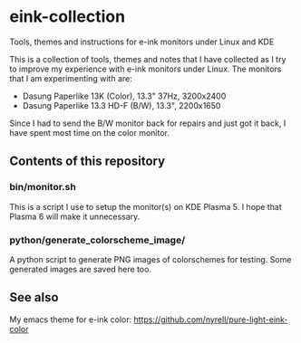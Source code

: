 # eink-collection
Tools, themes and instructions for e-ink monitors under Linux and KDE

This is a collection of tools, themes and notes that I have collected as I try to improve my experience with e-ink monitors under Linux. The monitors that I am experimenting with are:

* Dasung Paperlike 13K (Color), 13.3" 37Hz, 3200x2400
* Dasung Paperlike 13.3 HD-F (B/W), 13.3", 2200x1650

Since I had to send the B/W monitor back for repairs and just got it back, I have spent most time on the color monitor.


## Contents of this repository

### bin/monitor.sh

This is a script I use to setup the monitor(s) on KDE Plasma 5. I hope that Plasma 6 will make it unnecessary.

### python/generate_colorscheme_image/

A python script to generate PNG images of colorschemes for testing. Some generated images are saved here too.


## See also

My emacs theme for e-ink color: https://github.com/nyrell/pure-light-eink-color

